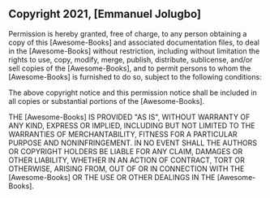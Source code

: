 ## Copyright 2021, [Emmanuel Jolugbo]

Permission is hereby granted, free of charge, to any person obtaining a copy of this [Awesome-Books] and associated documentation files, to deal in the [Awesome-Books] without restriction, including without limitation the rights to use, copy, modify, merge, publish, distribute, sublicense, and/or sell copies of the [Awesome-Books], and to permit persons to whom the [Awesome-Books] is furnished to do so, subject to the following conditions:

The above copyright notice and this permission notice shall be included in all copies or substantial portions of the [Awesome-Books].

THE [Awesome-Books] IS PROVIDED "AS IS", WITHOUT WARRANTY OF ANY KIND, EXPRESS OR IMPLIED, INCLUDING BUT NOT LIMITED TO THE WARRANTIES OF MERCHANTABILITY, FITNESS FOR A PARTICULAR PURPOSE AND NONINFRINGEMENT. IN NO EVENT SHALL THE AUTHORS OR COPYRIGHT HOLDERS BE LIABLE FOR ANY CLAIM, DAMAGES OR OTHER LIABILITY, WHETHER IN AN ACTION OF CONTRACT, TORT OR OTHERWISE, ARISING FROM, OUT OF OR IN CONNECTION WITH THE [Awesome-Books] OR THE USE OR OTHER DEALINGS IN THE [Awesome-Books].
